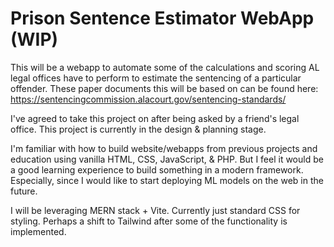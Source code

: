 # Prison Sentence Estimator WebApp (WIP)

This will be a webapp to automate some of the calculations and scoring AL legal offices have to perform to estimate the sentencing of a particular offender. 
These paper documents this will be based on can be found here: https://sentencingcommission.alacourt.gov/sentencing-standards/

I've agreed to take this project on after being asked by a friend's legal office.
This project is currently in the design & planning stage.

I'm familiar with how to build website/webapps from previous projects and education using vanilla HTML, CSS, JavaScript, & PHP. But I feel it would be a good learning experience to build something in a modern framework. Especially, since I would like to start deploying ML models on the web in the future.

I will be leveraging MERN stack + Vite. Currently just standard CSS for styling. Perhaps a shift to Tailwind after some of the functionality is implemented. 

